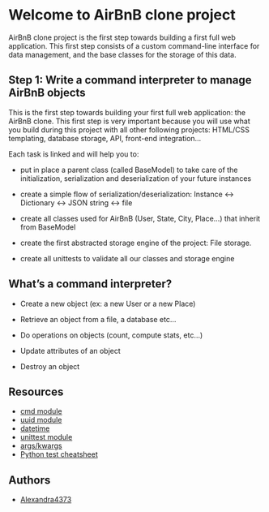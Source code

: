 
# Welcome to AirBnB clone project

AirBnB clone project is the first step towards building a first full web application. This first step consists of a custom command-line interface for data management, and the base classes for the storage of this data.



## Step 1: Write a command interpreter to manage AirBnB objects


This is the first step towards building your first full web application: the AirBnB clone. This first step is very important because you will use what you build during this project with all other following projects: HTML/CSS templating, database storage, API, front-end integration…

Each task is linked and will help you to:

- put in place a parent class (called BaseModel) to take care of the initialization, serialization and deserialization of your future instances

- create a simple flow of serialization/deserialization: Instance <-> Dictionary <-> JSON string <-> file

- create all classes used for AirBnB (User, State, City, Place…) that inherit from BaseModel

- create the first abstracted storage engine of the project: File storage.

- create all unittests to validate all our classes and storage engine



## What’s a command interpreter?
- Create a new object (ex: a new User or a new Place)

- Retrieve an object from a file, a database etc…

- Do operations on objects (count, compute stats, etc…)

- Update attributes of an object

- Destroy an object






## Resources

 - [cmd module](https://docs.python.org/3.8/library/cmd.html)
 - [uuid module](https://docs.python.org/3.8/library/uuid.html)
 - [datetime](https://docs.python.org/3.8/library/datetime.html)
 - [unittest module](https://docs.python.org/3.8/library/unittest.html#module-unittest)
 - [args/kwargs](https://yasoob.me/2013/08/04/args-and-kwargs-in-python-explained/)
 - [Python test cheatsheet](https://www.pythonsheets.com/notes/python-tests.html)
 


## Authors

- [Alexandra4373](https://github.com/Alexandra4373)


